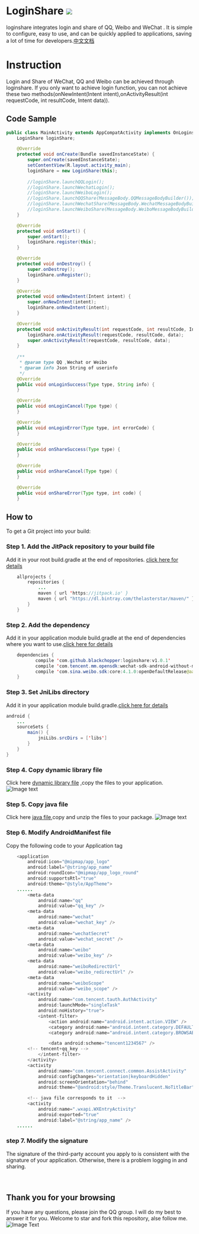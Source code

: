 # LoginShare  [![](https://jitpack.io/v/blackchopper/loginshare.svg)](https://jitpack.io/#blackchopper/loginshare)
loginshare integrates login and share of QQ, Weibo and WeChat . It is simple to configure, easy to use, and can be quickly applied to applications, saving a lot of time for developers.[中文文档](https://github.com/blackchopper/LoginShare/blob/master/README_CHINESE.md)
# Instruction
Login and Share of WeChat, QQ and Weibo can be achieved through loginshare. If you only want to achieve login function, you can not achieve these two methods(onNewIntent(Intent intent),onActivityResult(int requestCode, int resultCode, Intent data)).
## Code Sample
```Java
public class MainActivity extends AppCompatActivity implements OnLoginshareListener {
    LoginShare loginShare;

    @Override
    protected void onCreate(Bundle savedInstanceState) {
        super.onCreate(savedInstanceState);
        setContentView(R.layout.activity_main);
        loginShare = new LoginShare(this);
	
        //loginShare.launchQQLogin();
        //loginShare.launchWechatLogin();
        //loginShare.launchWeiboLogin();
	    //loginShare.launchQQShare(MessageBody.QQMessageBodyBuilder());
        //loginShare.launchWechatShare(MessageBody.WechatMessageBodyBuilder());
        //loginShare.launchWeiboShare(MessageBody.WeiboMessageBodyBuilder());
    }

    @Override
    protected void onStart() {
        super.onStart();
        loginShare.register(this);
    }

    @Override
    protected void onDestroy() {
        super.onDestroy();
        loginShare.unRegister();
    }

    @Override
    protected void onNewIntent(Intent intent) {
        super.onNewIntent(intent);
        loginShare.onNewIntent(intent);
    }

    @Override
    protected void onActivityResult(int requestCode, int resultCode, Intent data) {
        loginShare.onActivityResult(requestCode, resultCode, data);
        super.onActivityResult(requestCode, resultCode, data);
    }
    
    /**
     * @param type QQ ,Wechat or Weibo
     * @param info Json String of userinfo
     */
    @Override
    public void onLoginSuccess(Type type, String info) {
    }

    @Override
    public void onLoginCancel(Type type) {
    }

    @Override
    public void onLoginError(Type type, int errorCode) {
    }

    @Override
    public void onShareSuccess(Type type) {
    }

    @Override
    public void onShareCancel(Type type) {
    }

    @Override
    public void onShareError(Type type, int code) {
    }
```
## How to
To get a Git project into your build:
### Step 1. Add the JitPack repository to your build file
Add it in your root build.gradle at the end of repositories.   [click here for details](https://github.com/blackchopper/CarouselBanner/blob/master/root_build.gradle.png)
```Java
	allprojects {
		repositories {
			...
			maven { url 'https://jitpack.io' }
			maven { url "https://dl.bintray.com/thelasterstar/maven/" }
		}
	}
```
### Step 2. Add the dependency
Add it in your application module build.gradle at the end of dependencies where you want to use.[click here for details](https://github.com/blackchopper/CarouselBanner/blob/master/application_build.gradle.png)
```Java
	dependencies {
	       compile 'com.github.blackchopper:loginshare:v1.0.1'
	       compile 'com.tencent.mm.opensdk:wechat-sdk-android-without-mta:+'
	       compile 'com.sina.weibo.sdk:core:4.1.0:openDefaultRelease@aar'
	}
```
### Step 3. Set JniLibs directory
Add it in your application module build.gradle.[click here for details](https://github.com/blackchopper/gifengine/blob/master/jnilibs.png)
```Java
android {
    ...
    sourceSets {
        main() {
            jniLibs.srcDirs = ['libs']
        }
    }
}

```
### Step 4. Copy dynamic library file
Click here [dynamic library file](https://raw.githubusercontent.com/blackchopper/loginshare/master/libs.7z) ,copy the files to your application.
![Image text](https://github.com/blackchopper/LoginShare/blob/master/libs.png)
### Step 5. Copy java file
Click here [java file](https://raw.githubusercontent.com/blackchopper/loginshare/master/wxapi.7z),copy and unzip the files to your package.
![Image text](https://github.com/blackchopper/LoginShare/blob/master/wxapi.png)
### Step 6. Modify AndroidManifest file
Copy the following code to your Application tag
```Java
    <application 
        android:icon="@mipmap/app_logo"
        android:label="@string/app_name"
        android:roundIcon="@mipmap/app_logo_round"
        android:supportsRtl="true"
        android:theme="@style/AppTheme">
	......
        <meta-data
            android:name="qq"
            android:value="qq_key" />
        <meta-data
            android:name="wechat"
            android:value="wechat_key" />
        <meta-data
            android:name="wechatSecret"
            android:value="wechat_secret" />
        <meta-data
            android:name="weibo"
            android:value="weibo_key" />
        <meta-data
            android:name="weiboRedirectUrl"
            android:value="weibo_redirectUrl" />
        <meta-data
            android:name="weiboScope"
            android:value="weibo_scope" />
        <activity
            android:name="com.tencent.tauth.AuthActivity"
            android:launchMode="singleTask"
            android:noHistory="true">
            <intent-filter>
                <action android:name="android.intent.action.VIEW" />
                <category android:name="android.intent.category.DEFAULT" />
                <category android:name="android.intent.category.BROWSABLE" />

                <data android:scheme="tencent1234567" />
		<!-- tencent+qq_key -->
            </intent-filter>
        </activity>
        <activity
            android:name="com.tencent.connect.common.AssistActivity"
            android:configChanges="orientation|keyboardHidden"
            android:screenOrientation="behind"
            android:theme="@android:style/Theme.Translucent.NoTitleBar" />

        <!-- java file corresponds to it  -->
        <activity
            android:name=".wxapi.WXEntryActivity"
            android:exported="true"
            android:label="@string/app_name" />	    
	......

```
### step 7. Modify the signature
The signature of the third-party account you apply to is consistent with the signature of your application. Otherwise, there is a problem logging in and sharing.
</br></br></br>
## Thank you for your browsing
If you have any questions, please join the QQ group. I will do my best to answer it for you. Welcome to star and fork this repository, alse follow me.
<br>
![Image Text](https://github.com/blackchopper/CarouselBanner/blob/master/qq_group.png)